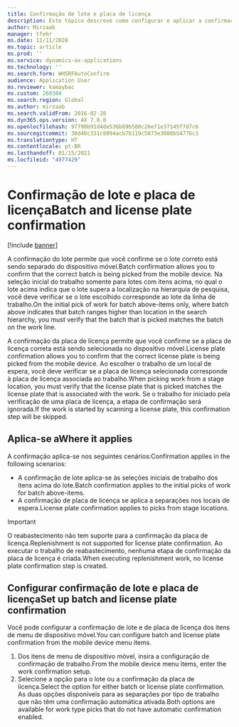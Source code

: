 ```yaml
---
title: Confirmação de lote e placa de licença
description: Este tópico descreve como configurar e aplicar a confirmação de lote e placa de licença em um dispositivo móvel.
author: Mirzaab
manager: tfehr
ms.date: 11/11/2020
ms.topic: article
ms.prod: ''
ms.service: dynamics-ax-applications
ms.technology: ''
ms.search.form: WHSRFAutoConfirm
audience: Application User
ms.reviewer: kamaybac
ms.custom: 269384
ms.search.region: Global
ms.author: mirzaab
ms.search.validFrom: 2016-02-28
ms.dyn365.ops.version: AX 7.0.0
ms.openlocfilehash: 97790b91d4de536b89b580c26ef1e37145f7d7c6
ms.sourcegitcommit: 38d40c331c8894acb7b119c5073e3088b54776c1
ms.translationtype: HT
ms.contentlocale: pt-BR
ms.lasthandoff: 01/15/2021
ms.locfileid: "4977429"
---
```

# <a name="batch-and-license-plate-confirmation"></a><span data-ttu-id="b43f8-103">Confirmação de lote e placa de licença</span><span class="sxs-lookup"><span data-stu-id="b43f8-103">Batch and license plate confirmation</span></span>

[!include [banner](../includes/banner.md)]

<span data-ttu-id="b43f8-104">A confirmação do lote permite que você confirme se o lote correto está sendo separado do dispositivo móvel.</span><span class="sxs-lookup"><span data-stu-id="b43f8-104">Batch confirmation allows you to confirm that the correct batch is being picked from the mobile device.</span></span> <span data-ttu-id="b43f8-105">Na seleção inicial do trabalho somente para lotes com itens acima, no qual o lote acima indica que o lote supera a localização na hierarquia de pesquisa, você deve verificar se o lote escolhido corresponde ao lote da linha de trabalho.</span><span class="sxs-lookup"><span data-stu-id="b43f8-105">On the initial pick of work for batch above-items only, where batch above indicates that batch ranges higher than location in the search hierarchy, you must verify that the batch that is picked matches the batch on the work line.</span></span>

<span data-ttu-id="b43f8-106">A confirmação da placa de licença permite que você confirme se a placa de licença correta está sendo selecionada no dispositivo móvel.</span><span class="sxs-lookup"><span data-stu-id="b43f8-106">License plate confirmation allows you to confirm that the correct license plate is being picked from the mobile device.</span></span> <span data-ttu-id="b43f8-107">Ao escolher o trabalho de um local de espera, você deve verificar se a placa de licença selecionada corresponde à placa de licença associada ao trabalho.</span><span class="sxs-lookup"><span data-stu-id="b43f8-107">When picking work from a stage location, you must verify that the license plate that is picked matches the license plate that is associated with the work.</span></span> <span data-ttu-id="b43f8-108">Se o trabalho for iniciado pela verificação de uma placa de licença, a etapa de confirmação será ignorada.</span><span class="sxs-lookup"><span data-stu-id="b43f8-108">If the work is started by scanning a license plate, this confirmation step will be skipped.</span></span>

## <a name="where-it-applies"></a><span data-ttu-id="b43f8-109">Aplica-se a</span><span class="sxs-lookup"><span data-stu-id="b43f8-109">Where it applies</span></span>

<span data-ttu-id="b43f8-110">A confirmação aplica-se nos seguintes cenários:</span><span class="sxs-lookup"><span data-stu-id="b43f8-110">Confirmation applies in the following scenarios:</span></span>

- <span data-ttu-id="b43f8-111">A confirmação de lote aplica-se às seleções iniciais de trabalho dos itens acima do lote.</span><span class="sxs-lookup"><span data-stu-id="b43f8-111">Batch confirmation applies to the initial picks of work for batch above-items.</span></span>
- <span data-ttu-id="b43f8-112">A confirmação de placa de licença se aplica a separações nos locais de espera.</span><span class="sxs-lookup"><span data-stu-id="b43f8-112">License plate confirmation applies to picks from stage locations.</span></span>

> [!IMPORTANT]
> <span data-ttu-id="b43f8-113">O reabastecimento não tem suporte para a confirmação da placa de licença.</span><span class="sxs-lookup"><span data-stu-id="b43f8-113">Replenishment is not supported for license plate confirmation.</span></span> <span data-ttu-id="b43f8-114">Ao executar o trabalho de reabastecimento, nenhuma etapa de confirmação da placa de licença é criada.</span><span class="sxs-lookup"><span data-stu-id="b43f8-114">When executing replenishment work, no license plate confirmation step is created.</span></span>

## <a name="set-up-batch-and-license-plate-confirmation"></a><span data-ttu-id="b43f8-115">Configurar confirmação de lote e placa de licença</span><span class="sxs-lookup"><span data-stu-id="b43f8-115">Set up batch and license plate confirmation</span></span>

<span data-ttu-id="b43f8-116">Você pode configurar a confirmação de lote e de placa de licença dos itens de menu de dispositivo móvel.</span><span class="sxs-lookup"><span data-stu-id="b43f8-116">You can configure batch and license plate confirmation from the mobile device menu items.</span></span>

1. <span data-ttu-id="b43f8-117">Dos itens de menu de dispositivo móvel, insira a configuração de confirmação de trabalho.</span><span class="sxs-lookup"><span data-stu-id="b43f8-117">From the mobile device menu items, enter the work confirmation setup.</span></span>  
1. <span data-ttu-id="b43f8-118">Selecione a opção para o lote ou a confirmação da placa de licença.</span><span class="sxs-lookup"><span data-stu-id="b43f8-118">Select the option for either batch or license plate confirmation.</span></span> <span data-ttu-id="b43f8-119">As duas opções disponíveis para as separações por tipo de trabalho que não têm uma confirmação automática ativada.</span><span class="sxs-lookup"><span data-stu-id="b43f8-119">Both options are available for work type picks that do not have automatic confirmation enabled.</span></span>  
